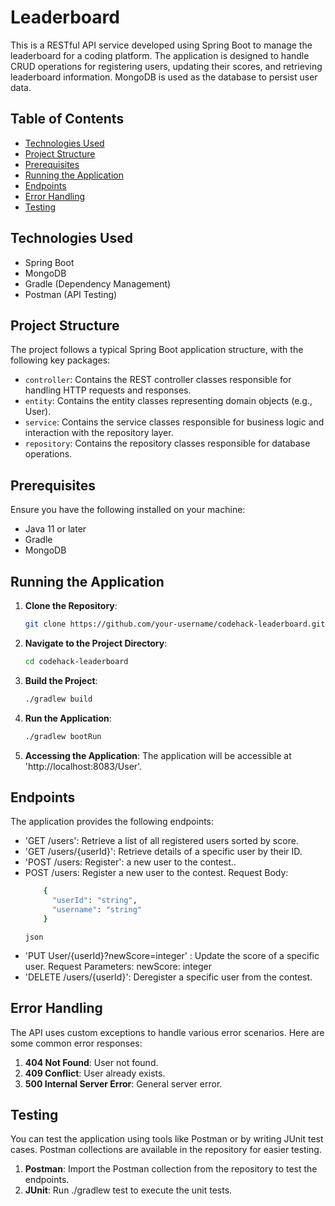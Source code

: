 # Leaderboard

This is a RESTful API service developed using Spring Boot to manage the leaderboard for a coding platform. The application is designed to handle CRUD operations for registering users, updating their scores, and retrieving leaderboard information. MongoDB is used as the database to persist user data.

## Table of Contents

- [Technologies Used](#technologies-used)
- [Project Structure](#project-structure)
- [Prerequisites](#prerequisites)
- [Running the Application](#running-the-application)
- [Endpoints](#endpoints)
- [Error Handling](#error-handling)
- [Testing](#testing)


## Technologies Used

- Spring Boot
- MongoDB
- Gradle (Dependency Management)
- Postman (API Testing)

## Project Structure

The project follows a typical Spring Boot application structure, with the following key packages:

- `controller`: Contains the REST controller classes responsible for handling HTTP requests and responses.
- `entity`: Contains the entity classes representing domain objects (e.g., User).
- `service`: Contains the service classes responsible for business logic and interaction with the repository layer.
- `repository`: Contains the repository classes responsible for database operations.

## Prerequisites

Ensure you have the following installed on your machine:

- Java 11 or later
- Gradle
- MongoDB

## Running the Application

1. **Clone the Repository**:
   ```bash
   git clone https://github.com/your-username/codehack-leaderboard.git

2. **Navigate to the Project Directory**:
   ```bash
   cd codehack-leaderboard
   ```

3. **Build the Project**:
   ```bash
   ./gradlew build
   ```

4. **Run the Application**:
   ```bash
   ./gradlew bootRun
   ```

5. **Accessing the Application**:
   The application will be accessible at 'http://localhost:8083/User'.

## Endpoints

The application provides the following endpoints:

- 'GET /users': Retrieve a list of all registered users sorted by score.
- 'GET /users/{userId}': Retrieve details of a specific user by their ID.
- 'POST /users: Register': a new user to the contest..
- POST /users: Register a new user to the contest.
      Request Body:
  ```bash
      {
        "userId": "string",
        "username": "string"
      }
   ```
      json
      
- 'PUT User/{userId}?newScore=integer' : Update the score of a specific user.
       Request Parameters:
          newScore: integer
- 'DELETE /users/{userId}': Deregister a specific user from the contest.


## Error Handling

The API uses custom exceptions to handle various error scenarios. Here are some common error responses:

1.  **404 Not Found**:
       User not found.
2.  **409 Conflict**:
       User already exists.
3.  **500 Internal Server Error**:
       General server error.

## Testing

You can test the application using tools like Postman or by writing JUnit test cases. Postman collections are available in the repository for easier testing.

1. **Postman**:
  Import the Postman collection from the repository to test the endpoints.
2. **JUnit**:
Run ./gradlew test to execute the unit tests.

